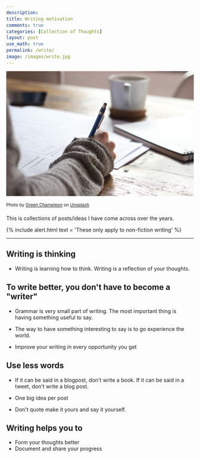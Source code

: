```yaml
---
description: 
title: Writing motivation
comments: true
categories: [Collection of Thoughts]
layout: post
use_math: true
permalink: /write/
image: /images/write.jpg
---
```


![](/images/write.jpg)

<sup>Photo by <a href="https://unsplash.com/@craftedbygc?utm_source=unsplash&amp;utm_medium=referral&amp;utm_content=creditCopyText">Green Chameleon</a> on <a href="https://unsplash.com/s/photos/write?utm_source=unsplash&amp;utm_medium=referral&amp;utm_content=creditCopyText">Unsplash</a></sup>

This is collections of posts/ideas I have come across over the years.


{% include alert.html text = 'These only apply to non-fiction writing' %}

***

## Writing is thinking

- Writing is learning how to think. Writing is a reflection of your thoughts.

## To write better, you don't have to become a "writer"

- Grammar is very small part of writing. The most important thing is having something useful to say.

- The way to have something interesting to say is to go experience the world.

- Improve your writing in every opportunity you get

## Use less words

- If it can be said in a blogpost, don't write a book. If it can be said in a tweet, don't write a blog post.

- One big idea per post

- Don't quote make it yours and say it yourself.

## Writing helps you to 

- Form your thoughts better
- Document and share your progress
